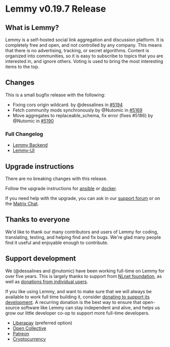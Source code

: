 # Lemmy v0.19.7 Release

## What is Lemmy?

Lemmy is a self-hosted social link aggregation and discussion platform. It is completely free and open, and not controlled by any company. This means that there is no advertising, tracking, or secret algorithms. Content is organized into communities, so it is easy to subscribe to topics that you are interested in, and ignore others. Voting is used to bring the most interesting items to the top.

## Changes

This is a small bugfix release with the following:

- Fixing cors origin wildcard. by @dessalines in [#5194](https://github.com/LemmyNet/lemmy/pull/5194)
- Fetch community mods synchronously by @Nutomic in [#5169](https://github.com/LemmyNet/lemmy/pull/5169)
- Move aggregates to replaceable_schema, fix error (fixes #5186) by @Nutomic in [#5190](https://github.com/LemmyNet/lemmy/pull/5190)

### Full Changelog

- [Lemmy Backend](https://github.com/LemmyNet/lemmy/compare/0.19.6...0.19.7)
- [Lemmy-UI](https://github.com/LemmyNet/lemmy-ui/compare/0.19.6...0.19.7)

## Upgrade instructions

There are no breaking changes with this release.

Follow the upgrade instructions for [ansible](https://github.com/LemmyNet/lemmy-ansible/blob/main/UPGRADING.md) or [docker](https://join-lemmy.org/docs/en/administration/install_docker.html#updating).

If you need help with the upgrade, you can ask in our [support forum](https://lemmy.ml/c/lemmy_support) or on the [Matrix Chat](https://matrix.to/#/!OwmdVYiZSXrXbtCNLw:matrix.org).

## Thanks to everyone

We'd like to thank our many contributors and users of Lemmy for coding, translating, testing, and helping find and fix bugs. We're glad many people find it useful and enjoyable enough to contribute.

## Support development

We (@dessalines and @nutomic) have been working full-time on Lemmy for over five years. This is largely thanks to support from [NLnet foundation](https://nlnet.nl/), as well as [donations from individual users](https://join-lemmy.org/donate).

If you like using Lemmy, and want to make sure that we will always be available to work full time building it, consider [donating to support its development](https://join-lemmy.org/donate). A recurring donation is the best way to ensure that open-source software like Lemmy can stay independent and alive, and helps us grow our little developer co-op to support more full-time developers.

- [Liberapay](https://liberapay.com/Lemmy) (preferred option)
- [Open Collective](https://opencollective.com/lemmy)
- [Patreon](https://www.patreon.com/dessalines)
- [Cryptocurrency](https://join-lemmy.org/crypto)
